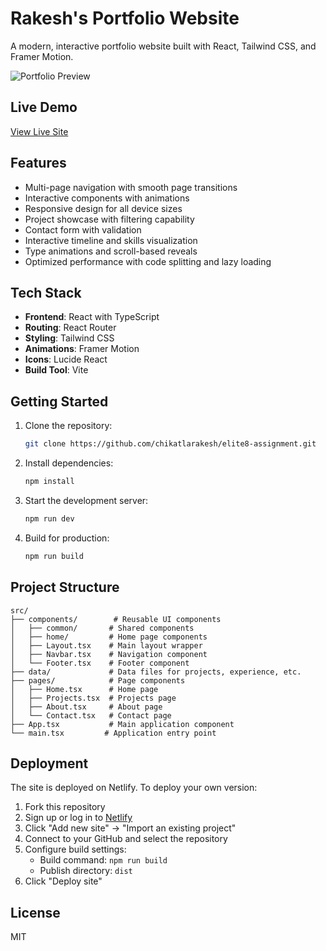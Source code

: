 # Rakesh's Portfolio Website

A modern, interactive portfolio website built with React, Tailwind CSS, and Framer Motion.

![Portfolio Preview](https://images.pexels.com/photos/4064835/pexels-photo-4064835.jpeg?auto=compress&cs=tinysrgb&w=1260&h=750&dpr=2)

## Live Demo

[View Live Site](https://wonderful-taffy-ffe98d.netlify.app)

## Features

- Multi-page navigation with smooth page transitions
- Interactive components with animations
- Responsive design for all device sizes
- Project showcase with filtering capability
- Contact form with validation
- Interactive timeline and skills visualization
- Type animations and scroll-based reveals
- Optimized performance with code splitting and lazy loading

## Tech Stack

- **Frontend**: React with TypeScript
- **Routing**: React Router
- **Styling**: Tailwind CSS
- **Animations**: Framer Motion
- **Icons**: Lucide React
- **Build Tool**: Vite

## Getting Started

1. Clone the repository:
   ```bash
   git clone https://github.com/chikatlarakesh/elite8-assignment.git
   ```

2. Install dependencies:
   ```bash
   npm install
   ```

3. Start the development server:
   ```bash
   npm run dev
   ```

4. Build for production:
   ```bash
   npm run build
   ```

## Project Structure

```
src/
├── components/        # Reusable UI components
│   ├── common/       # Shared components
│   ├── home/         # Home page components
│   ├── Layout.tsx    # Main layout wrapper
│   ├── Navbar.tsx    # Navigation component
│   └── Footer.tsx    # Footer component
├── data/             # Data files for projects, experience, etc.
├── pages/            # Page components
│   ├── Home.tsx      # Home page
│   ├── Projects.tsx  # Projects page
│   ├── About.tsx     # About page
│   └── Contact.tsx   # Contact page
├── App.tsx           # Main application component
└── main.tsx         # Application entry point
```

## Deployment

The site is deployed on Netlify. To deploy your own version:

1. Fork this repository
2. Sign up or log in to [Netlify](https://www.netlify.com/)
3. Click "Add new site" → "Import an existing project"
4. Connect to your GitHub and select the repository
5. Configure build settings:
   - Build command: `npm run build`
   - Publish directory: `dist`
6. Click "Deploy site"

## License

MIT
